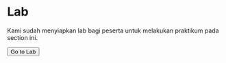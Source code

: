 # Lab

Kami sudah menyiapkan lab bagi peserta untuk melakukan praktikum pada section ini.

<a href="https://killercoda.com/sekolahdigitalcilsy/scenario/jenkins-sandbox" target="_blank">
    <button name="button">Go to Lab</button>
</a>